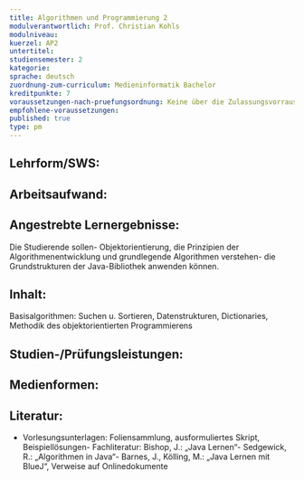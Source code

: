 ```yaml
---
title: Algorithmen und Programmierung 2
modulverantwortlich: Prof. Christian Kohls
modulniveau:
kuerzel: AP2
untertitel:
studiensemester: 2
kategorie:
sprache: deutsch
zuordnung-zum-curriculum: Medieninformatik Bachelor
kreditpunkte: 7
voraussetzungen-nach-pruefungsordnung: Keine über die Zulassungsvorrausetzungen hinausgehenden Vorraussetzungen
empfohlene-voraussetzungen: 
published: true
type: pm
---
```


## Lehrform/SWS:


## Arbeitsaufwand:

## Angestrebte Lernergebnisse:
Die Studierende sollen- Objektorientierung, die Prinzipien der Algorithmenentwicklung und grundlegende Algorithmen verstehen- die Grundstrukturen der Java-Bibliothek anwenden können.

## Inhalt:
Basisalgorithmen: Suchen u. Sortieren, Datenstrukturen, Dictionaries, Methodik des objektorientierten Programmierens

## Studien-/Prüfungsleistungen:


## Medienformen:


## Literatur:
- Vorlesungsunterlagen: Foliensammlung, ausformuliertes Skript, Beispiellösungen- Fachliteratur: Bishop, J.: „Java Lernen“- Sedgewick, R.: „Algorithmen in Java“- Barnes, J., Kölling, M.: „Java Lernen mit BlueJ“, Verweise auf Onlinedokumente

